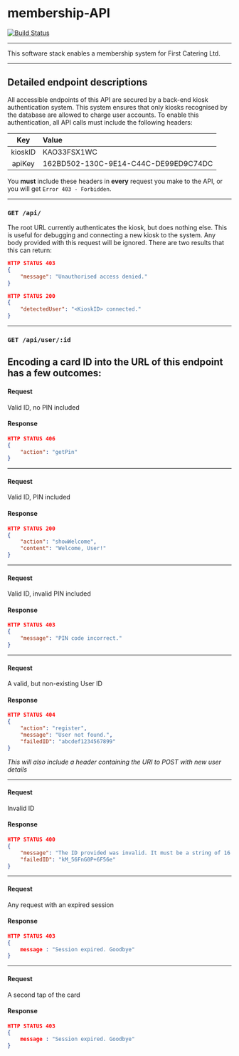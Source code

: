 # membership-API
[![Build Status](https://travis-ci.com/tobykeegan/membership-API.svg?token=hx9Ymp7HNdgDJ4JZHKGM&branch=master)](https://travis-ci.com/tobykeegan/membership-API)

-----

This software stack enables a membership system for First Catering Ltd. 



-----
## Detailed endpoint descriptions 

All accessible endpoints of this API are secured by a back-end kiosk authentication system. This system ensures that only kiosks recognised by the database are allowed to charge user accounts. To enable this authentication, all API calls must include the following headers: 

Key | Value
:-:|:--
kioskID | KAO33FSX1WC
apiKey | 162BD502-130C-9E14-C44C-DE99ED9C74DC



You **must** include these headers in **every** request you make to the API, or you will get `Error 403 - Forbidden`.

-----


### `GET /api/`
The root URL currently authenticates the kiosk, but does nothing else. This is useful for debugging and connecting a new kiosk to the system. Any body provided with this request will be ignored. There are two results that this can return:

```json
HTTP STATUS 403
{
    "message": "Unauthorised access denied."
}
```

```json
HTTP STATUS 200
{
    "detectedUser": "<KioskID> connected."
}
```
-----


### `GET /api/user/:id`

Encoding a card ID into the URL of this endpoint has a few outcomes:
-----

#### Request
Valid ID, no PIN included
#### Response

```json
HTTP STATUS 406
{
    "action": "getPin"
}
```
-----
#### Request
Valid ID, PIN included
#### Response
```json
HTTP STATUS 200
{
    "action": "showWelcome",
    "content": "Welcome, User!"
}
```
-----
#### Request
Valid ID, invalid PIN included
#### Response

```json
HTTP STATUS 403
{
    "message": "PIN code incorrect."
}
```

-----
#### Request
A valid, but non-existing User ID
#### Response
```json
HTTP STATUS 404
{
    "action": "register",
    "message": "User not found.",
    "failedID": "abcdef1234567899"
}
```
_This will also include a header containing the URI to POST with new user details_

-----

#### Request
Invalid ID
#### Response
```json
HTTP STATUS 400
{
    "message": "The ID provided was invalid. It must be a string of 16 alphanumeric characters.",
    "failedID": "kM_56FnG0P+6F56e"
}
```
-----
#### Request
Any request with an expired session
#### Response

```json
HTTP STATUS 403
{
    message : "Session expired. Goodbye"
}
```
-----
#### Request
A second tap of the card
#### Response
```json
HTTP STATUS 403
{
    message : "Session expired. Goodbye"
}
```
